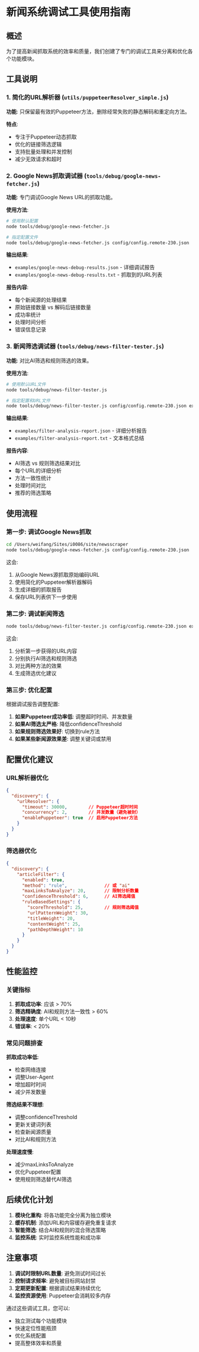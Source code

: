 # 新闻系统调试工具使用指南

## 概述

为了提高新闻抓取系统的效率和质量，我们创建了专门的调试工具来分离和优化各个功能模块。

## 工具说明

### 1. 简化的URL解析器 (`utils/puppeteerResolver_simple.js`)

**功能**: 只保留最有效的Puppeteer方法，删除经常失败的静态解码和重定向方法。

**特点**:
- 专注于Puppeteer动态抓取
- 优化的链接筛选逻辑
- 支持批量处理和并发控制
- 减少无效请求和超时

### 2. Google News抓取调试器 (`tools/debug/google-news-fetcher.js`)

**功能**: 专门调试Google News URL的抓取功能。

**使用方法**:
```bash
# 使用默认配置
node tools/debug/google-news-fetcher.js

# 指定配置文件
node tools/debug/google-news-fetcher.js config/config.remote-230.json
```

**输出结果**:
- `examples/google-news-debug-results.json` - 详细调试报告
- `examples/google-news-debug-results.txt` - 抓取到的URL列表

**报告内容**:
- 每个新闻源的处理结果
- 原始链接数量 vs 解码后链接数量
- 成功率统计
- 处理时间分析
- 错误信息记录

### 3. 新闻筛选调试器 (`tools/debug/news-filter-tester.js`)

**功能**: 对比AI筛选和规则筛选的效果。

**使用方法**:
```bash
# 使用默认URL文件
node tools/debug/news-filter-tester.js

# 指定配置和URL文件
node tools/debug/news-filter-tester.js config/config.remote-230.json examples/google-news-debug-results.txt
```

**输出结果**:
- `examples/filter-analysis-report.json` - 详细分析报告
- `examples/filter-analysis-report.txt` - 文本格式总结

**报告内容**:
- AI筛选 vs 规则筛选结果对比
- 每个URL的详细分析
- 方法一致性统计
- 处理时间对比
- 推荐的筛选策略

## 使用流程

### 第一步: 调试Google News抓取
```bash
cd /Users/weifang/Sites/i0086/site/newsscraper
node tools/debug/google-news-fetcher.js config/config.remote-230.json
```

这会:
1. 从Google News源抓取原始编码URL
2. 使用简化的Puppeteer解析器解码
3. 生成详细的抓取报告
4. 保存URL列表供下一步使用

### 第二步: 调试新闻筛选
```bash
node tools/debug/news-filter-tester.js config/config.remote-230.json examples/google-news-debug-results.txt
```

这会:
1. 分析第一步获得的URL内容
2. 分别执行AI筛选和规则筛选
3. 对比两种方法的效果
4. 生成筛选优化建议

### 第三步: 优化配置
根据调试报告调整配置:

1. **如果Puppeteer成功率低**: 调整超时时间、并发数量
2. **如果AI筛选太严格**: 降低confidenceThreshold
3. **如果规则筛选效果好**: 切换到rule方法
4. **如果某些新闻源效果差**: 调整关键词或禁用

## 配置优化建议

### URL解析器优化
```json
{
  "discovery": {
    "urlResolver": {
      "timeout": 30000,        // Puppeteer超时时间
      "concurrency": 2,        // 并发数量（避免被封）
      "enablePuppeteer": true  // 启用Puppeteer方法
    }
  }
}
```

### 筛选器优化
```json
{
  "discovery": {
    "articleFilter": {
      "enabled": true,
      "method": "rule",              // 或 "ai"
      "maxLinksToAnalyze": 20,       // 限制分析数量
      "confidenceThreshold": 6,      // AI筛选阈值
      "ruleBasedSettings": {
        "scoreThreshold": 25,        // 规则筛选阈值
        "urlPatternWeight": 30,
        "titleWeight": 20,
        "contentWeight": 25,
        "pathDepthWeight": 10
      }
    }
  }
}
```

## 性能监控

### 关键指标
1. **抓取成功率**: 应该 > 70%
2. **筛选精确度**: AI和规则方法一致性 > 60%
3. **处理速度**: 单个URL < 10秒
4. **错误率**: < 20%

### 常见问题排查

**抓取成功率低**:
- 检查网络连接
- 调整User-Agent
- 增加超时时间
- 减少并发数量

**筛选结果不理想**:
- 调整confidenceThreshold
- 更新关键词列表
- 检查新闻源质量
- 对比AI和规则方法

**处理速度慢**:
- 减少maxLinksToAnalyze
- 优化Puppeteer配置
- 使用规则筛选替代AI筛选

## 后续优化计划

1. **模块化重构**: 将各功能完全分离为独立模块
2. **缓存机制**: 添加URL和内容缓存避免重复请求
3. **智能筛选**: 结合AI和规则的混合筛选策略
4. **监控系统**: 实时监控系统性能和成功率

## 注意事项

1. **调试时限制URL数量**: 避免测试时间过长
2. **控制请求频率**: 避免被目标网站封禁
3. **定期更新配置**: 根据调试结果持续优化
4. **监控资源使用**: Puppeteer会消耗较多内存

通过这些调试工具，您可以:
- 独立测试每个功能模块
- 快速定位性能瓶颈
- 优化系统配置
- 提高整体效率和质量
